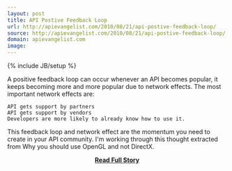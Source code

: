 ```yaml
---
layout: post
title: API Postive Feedback Loop
url: http://apievangelist.com/2010/08/21/api-postive-feedback-loop/
source: http://apievangelist.com/2010/08/21/api-postive-feedback-loop/
domain: apievangelist.com
image: 
---
```

{% include JB/setup %}<p>A positive feedback loop can occur whenever an API becomes popular, it keeps becoming more and more popular due to network effects.
The most important network effects are:

	API gets support by partners
	API gets support by vendors
	Developers are more likely to already know how to use it.

This feedback loop and network effect are the momentum you need to create in your API community.
I'm working through this thought extracted from Why you should use OpenGL and not DirectX.</p>
<center><p><a href="http://apievangelist.com/2010/08/21/api-postive-feedback-loop/" style='padding:25px; font-sze:18px; font-weight: bold;'>Read Full Story</a></p></center>
